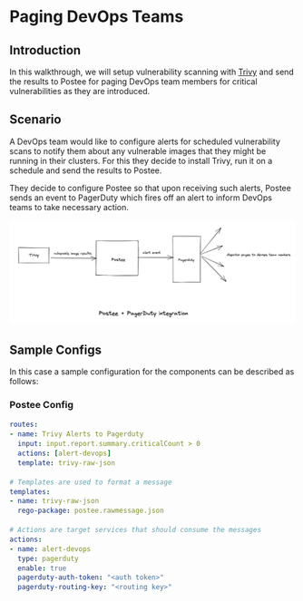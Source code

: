 # Paging DevOps Teams

## Introduction
In this walkthrough, we will setup vulnerability scanning with [Trivy](https://github.com/aquasecurity/trivy) and send the results to Postee for paging DevOps team members for critical vulnerabilities as they are introduced.

## Scenario
A DevOps team would like to configure alerts for scheduled vulnerability scans to notify them about any vulnerable images that they might be running in their clusters. For this they decide to install Trivy, run it on a schedule and send the results to Postee.

They decide to configure Postee so that upon receiving such alerts, Postee sends an event to PagerDuty which fires off an alert to inform DevOps teams to take necessary action. 

![img.png](assets/trivy-pagerduty.png)

## Sample Configs
In this case a sample configuration for the components can be described as follows:

### Postee Config
```yaml
routes:
- name: Trivy Alerts to Pagerduty
  input: input.report.summary.criticalCount > 0
  actions: [alert-devops]
  template: trivy-raw-json

# Templates are used to format a message
templates:
- name: trivy-raw-json
  rego-package: postee.rawmessage.json

# Actions are target services that should consume the messages
actions:
- name: alert-devops
  type: pagerduty
  enable: true
  pagerduty-auth-token: "<auth token>"
  pagerduty-routing-key: "<routing key>"
```